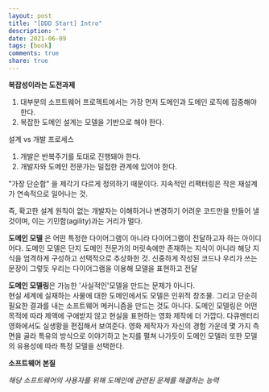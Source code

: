 ```yaml
---
layout: post
title: "[DDD Start] Intro"
description: " "
date: 2021-06-09
tags: [book]
comments: true
share: true
---
```


**복잡성이라는 도전과제**

1. 대부분의 소프트웨어 프로젝트에서는 가장 먼저 도메인과 도메인 로직에 집중해야 한다.
2. 복잡한 도메인 설계는 모델을 기반으로 해야 한다.



설계 vs 개발 프로세스

1. 개발은 반복주기를 토대로 진행돼야 한다.
2. 개발자와 도메인 전문가는 밀접한 관계에 있어야 한다.



"가장 단순함" 을 제각기 다르게 정의하기 때문이다. 지속적인 리팩터링은 작은 재설계가 연속적으로 일어나는 것.

즉, 확고한 설계 원칙이 없는 개발자는 이해하거나 변경하기 어려운 코드만을 만들어 낼 것이며, 이는 기민함(agility)과는 거리가 멀다.



**도메인 모델** 은 어떤 특정한 다이어그램이 아니라 다이어그램이 전달하고자 하는 아이디어다. 도메인 모델은 단지 도메인 전문가의 머릿속에만 존재하는 지식이 아니라 해당 지식을 엄격하게 구성하고 선택적으로 추상화한 것. 신중하게 작성된 코드나 우리가 쓰는 문장이 그렇듯 우리는 다이어그램을 이용해 모델을 표현하고 전달



**도메인 모델링**은 가능한 '사실적인'모델을 만드는 문제가 아니다.  
현실 세계에 실재하는 사물에 대한 도메인에서도 모델은 인위적 창조물. 그리고 단순히 필요한 결과를 내는 소프트웨어 메커니즘을 만드는 것도 아니다. 도메인 모델링은 어떤 목적에 따라 제액에 구애받지 않고 현실을 표현하는 영화 제작에 더 가깝다. 다큐멘터리 영화에서도 실생황을 편집해서 보여준다. 영화 제작자가 자신의 경험 가운데 몇 가지 측면을 골라 특유의 방식으로 이야기하고 논지를 펼쳐 나가듯이 도메인 모델러 또한 모델의 유용성에 따라 특정 모델을 선택한다.



**소프트웨어 본질**

*해당 소프트웨어의 사용자를 위해 도메인에 관련된 문제를 해결하는 능력*



